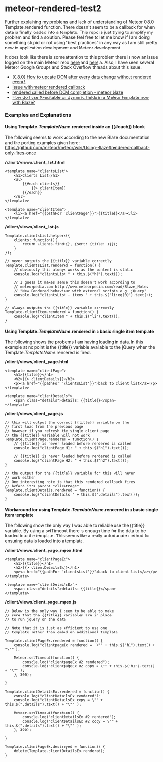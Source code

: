 meteor-rendered-test2
=====================

Further explaining my problems and lack of understanding of Meteor 0.8.0 Template.rendered function. There doesn't seem to be a callback for when data is finally loaded into a template. This repo is just trying to simplify my problem and find a solution. Please feel free to let me know if I am doing something stupid or not using "best practices" in any way as I am still pretty new to application development and Meteor development.

It does look like there is some attention to this problem there is now an issue logged on the main Meteor repo [here](https://github.com/meteor/meteor/issues/2010) and [here](https://github.com/meteor/meteor/issues/2001) a. Also, I have seen several Meteor Google Groups and Stack Overflow threads about this issue.

* [[0.8.0] How to update DOM after every data change without rendered event?](https://groups.google.com/forum/#!topic/meteor-talk/w9oxqdUs-pA)
* [Issue with meteor rendered callback](https://groups.google.com/forum/#!topic/meteor-talk/nol-6nDxUJg)
* [rendered called before DOM completion - meteor blaze](https://groups.google.com/forum/#!topic/meteor-talk/47Orrrz7kjg)
* [How do I use X-editable on dynamic fields in a Meteor template now with Blaze?](http://stackoverflow.com/questions/22867690/how-do-i-use-x-editable-on-dynamic-fields-in-a-meteor-template-now-with-blaze)


### Examples and Explanations

#### Using Template._TemplateName_.rendered inside an {{#each}} block
The following seems to work according to the new Blaze documentation and the porting examples given here: https://github.com/meteor/meteor/wiki/Using-Blaze#rendered-callback-only-fires-once

**/client/views/client_list.html**
```
<template name="clientsList">
	<h1>Clients List</h1>
	<ul>
		{{#each clients}}
			{{> clientItem}}
		{{/each}}
	</ul>
</template>

<template name="clientItem">
	<li><a href="{{pathFor 'clientPage'}}">{{title}}</a></li>
</template>
```

**/client/views/client_list.js**
```
Template.clientsList.helpers({
	clients: function(){
		return Clients.find({}, {sort: {title: 1}});
	}
});

// never outputs the {{title}} variable correctly
Template.clientsList.rendered = function() {
	// obviously this always works as the content is static
	console.log("clientsList " + this.$("h1").text());

	// I guess it makes sense this doesn't work according to 
	// meteorpedia.com http://www.meteorpedia.com/read/Blaze_Notes
	// "New Rendered behaviour with external scripts e.g. jQuery"
	console.log("clientsList - items " + this.$("li:eq(0)").text());
}

// always outputs the {{title}} variable correctly
Template.clientItem.rendered = function() {
	console.log("clientItem " + this.$("li").text());
}
```


#### Using Template._TemplateName_.rendered in a basic single item template

The following shows the problems I am having loading in data. In this example at no point is the {{title}} variable available to the jQuery when the Template._TemplateName_.rendered is fired.

**/client/views/client_page.html**
```
<template name="clientPage">
	<h1>{{title}}</h1>
	<h2>{{> clientDetails}}</h2>
	<p><a href="{{pathFor 'clientsList'}}">back to client list</a></p>
</template>

<template name="clientDetails">
	<span class="details">details: {{title}}</span>
</template>
```

**/client/views/client_page.js**
```
// this will output the correct {{title}} variable on the 
// first load from the previous page 
// however if you refresh the single client page
// the {{title}} variable will not work
Template.clientPage.rendered = function() {
	// {{title}} is never loaded before rendered is called
	console.log("clientPage H1: " + this.$("h1").text());

	// {{title}} is never loaded before rendered is called
	console.log("clientPage H2: " + this.$("h2").text());
}

// the output for the {{title}} variable for this will never
// work either
// One interesting note is that this rendered callback fires
// before it's parent "clientPage"
Template.clientDetails.rendered = function() {
	console.log("clientDetails " + this.$(".details").text());
}
```


#### Workaround for using Template._TemplateName_.rendered in a basic single item template

The following show the only way I was able to reliable use the {{title}} variable. By using a setTimeout there is enough time for the data to be loaded into the template. This seems like a really unfortunate method for ensuring data is loaded into a template.

**/client/views/client_page_mpex.html**
```
<template name="clientPageEx">
	<h1>{{title}}</h1>
	<h2>{{> clientDetailsEx}}</h2>
	<p><a href="{{pathFor 'clientsList'}}">back to client list</a></p>
</template>

<template name="clientDetailsEx">
	<span class="details">details: {{title}}</span>
</template>
```

**/client/views/client_page_mpex.js**
```
// Below is the only way I seem to be able to make
// sure that the {{title}} variables are in place 
// to run jquery on the data

// Note that it is just as efficient to use one
// template rather than embed an additional template

Template.clientPageEx.rendered = function() {
	console.log("clientpageEx rendered =  \"" + this.$("h1").text() + "\"" );

	Meteor.setTimeout(function() {
		console.log("clientpageEx #2 rendered");
		console.log("clientpageEx #2 copy = \"" + this.$("h1").text() + "\"" );
	}, 300);

}

Template.clientDetailsEx.rendered = function() {
	console.log("clientDetailsEx rendered");
	console.log("clientDetailsEx copy = \"" + this.$(".details").text() + "\"" );

	Meteor.setTimeout(function() {
		console.log("clientDetailsEx #2 rendered");
		console.log("clientDetailsEx #2 copy = \"" + this.$(".details").text() + "\"" );
	}, 300);

}

Template.clientPageEx.destroyed = function() {
	delete(Template.clientDetailsEx.rendered);
}

```








